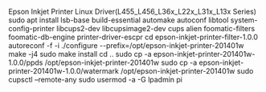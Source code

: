 Epson Inkjet Printer Linux Driver(L455_L456_L36x_L22x_L31x_L13x Series)
sudo apt install lsb-base build-essential automake autoconf libtool system-config-printer libcups2-dev libcupsimage2-dev cups alien foomatic-filters foomatic-db-engine printer-driver-escpr
cd epson-inkjet-printer-filter-1.0.0
autoreconf -f -i
./configure --prefix=/opt/epson-inkjet-printer-201401w
make -j4
sudo make install
cd ..
sudo cp -a epson-inkjet-printer-201401w-1.0.0/ppds /opt/epson-inkjet-printer-201401w
sudo cp -a epson-inkjet-printer-201401w-1.0.0/watermark /opt/epson-inkjet-printer-201401w
sudo cupsctl –remote-any
sudo usermod -a -G lpadmin pi